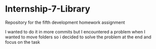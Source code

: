 # Internship-7-Library
Repository for the fifth development homework assignment

I wanted to do it in more commits but I encountered a problem when I wanted to move folders so i decided to solve the problem at the end and focus on the task
